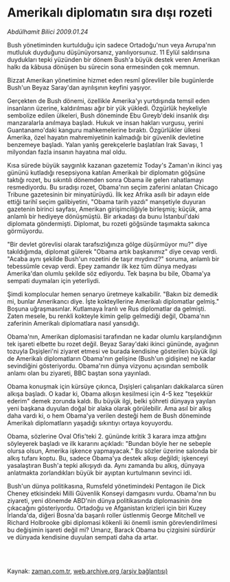 # Amerikalı diplomatın sıra dışı rozeti

*Abdülhamit Bilici 2009.01.24*

<td class="columnist-detail">
<p>Bush yönetiminden kurtulduğu için sadece Ortadoğu'nun veya Avrupa'nın mutluluk duyduğunu düşünüyorsanız, yanılıyorsunuz. 11 Eylül saldırısına duydukları tepki yüzünden bir dönem Bush'a büyük destek veren Amerikan halkı da kâbusa dönüşen bu sürecin sona ermesinden çok memnun.</p>
<p>
<div id="haberMetinDiv">
<p> Bizzat Amerikan yönetimine hizmet eden resmî görevliler bile bugünlerde Bush'un Beyaz Saray'dan ayrılışının keyfini yaşıyor. 
<p> Gerçekten de Bush dönemi, özellikle Amerika'yı yurtdışında temsil eden insanların üzerine, kaldırılması ağır bir yük yükledi. Özgürlük heykeliyle sembolize edilen ülkeleri, Bush döneminde Ebu Gıreyb'deki insanlık dışı manzaralarla anılmaya başladı. Hukuk ve insan hakları vurgusu, yerini Guantanamo'daki kanguru mahkemelerine bıraktı. Özgürlükler ülkesi Amerika, özel hayatın mahremiyetinin kalmadığı bir güvenlik devletine benzemeye başladı. Yalan yanlış gerekçelerle başlatılan Irak Savaşı, 1 milyondan fazla insanın hayatına mal oldu. 
<p> Kısa sürede büyük saygınlık kazanan gazetemiz Today's Zaman'ın ikinci yaş gününü kutladığı resepsiyona katılan Amerikalı bir diplomatın göğsüne taktığı rozet, bu sıkıntılı dönemden sonra Obama ile gelen rahatlamayı resmediyordu. Bu sıradışı rozet, Obama'nın seçim zaferini anlatan Chicago Tribune gazetesinin bir minyatürüydü. İlk kez Afrika asıllı bir adayın elde ettiği tarihî seçim galibiyetini, "Obama tarih yazdı" manşetiyle duyuran gazetenin birinci sayfası, Amerikan girişimciliğiyle birleşmiş; küçük, ama anlamlı bir hediyeye dönüşmüştü. Bir arkadaşı da bunu İstanbul'daki diplomata göndermişti. Diplomat, bu rozeti göğsünde taşımakta sakınca görmüyordu. 
<p> "Bir devlet görevlisi olarak tarafsızlığınıza gölge düşürmüyor mu?" diye takıldığımda, diplomat gülerek "Obama artık başkanımız" diye cevap verdi. "Acaba aynı şekilde Bush'un rozetini de taşır mıydınız?" soruma, anlamlı bir tebessümle cevap verdi. Epey zamandır ilk kez tüm dünya medyası Amerika'dan olumlu şekilde söz ediyordu. Tek başına bu bile, Obama'ya sempati duymaları için yeterliydi. 
<p> Şimdi komplocular hemen senaryo üretmeye kalkabilir. "Bakın biz demedik mi, bunlar Amerikancı diye. İşte kokteyllerine Amerikalı diplomatlar gelmiş." Boşuna uğraşmasınlar. Kutlamaya İranlı ve Rus diplomatlar da gelmişti. Zaten mesele, bu renkli kokteyle kimin gelip gelmediği değil, Obama'nın zaferinin Amerikalı diplomatlara nasıl yansıdığı. 
<p> Obama'nın, Amerikan diplomasisi tarafından ne kadar olumlu karşılandığının tek işareti elbette bu rozet değil. Beyaz Saray'daki ikinci gününde, ayağının tozuyla Dışişleri'ni ziyaret etmesi ve burada kendisine gösterilen büyük ilgi de Amerikalı diplomatların Obama'nın gelişine (Bush'un gidişine) ne kadar sevindiğini gösteriyordu. Obama'nın dünya vizyonu açısından sembolik anlamı olan bu ziyareti, BBC baştan sona yayınladı. 
<p> Obama konuşmak için kürsüye çıkınca, Dışişleri çalışanları dakikalarca süren alkışa başladı. O kadar ki, Obama alkışın kesilmesi için 4-5 kez "teşekkür ederim" demek zorunda kaldı. Bu büyük ilgi, belki şöhreti dünyaya yayılan yeni başkana duyulan doğal bir alaka olarak görülebilir. Ama asıl bir alkış daha vardı ki, o hem Obama'ya verilen desteği hem de Bush döneminde Amerikalı diplomatların yaşadığı sıkıntıyı ortaya koyuyordu. 
<p> Obama, sözlerine Oval Ofis'teki 2. gününde kritik 3 karara imza attığını söyleyerek başladı ve ilk kararını açıkladı: "Bundan böyle her ne sebeple olursa olsun, Amerika işkence yapmayacak." Bu sözler üzerine salonda bir alkış tufanı koptu. Bu, sadece Obama'ya destek alkışı değildi; işkenceyi yasalaştıran Bush'a tepki alkışıydı da. Aynı zamanda bu alkış, dünyaya anlatmakta zorlandıkları büyük bir ayıptan kurtulmanın sevinci idi. 
<p> Bush'un dünya politikasına, Rumsfeld yönetimindeki Pentagon ile Dick Cheney etkisindeki Milli Güvenlik Konseyi damgasını vurdu. Obama'nın bu ziyareti, yeni dönemde ABD'nin dünya politikasında diplomasinin öne çıkacağını gösteriyordu. Ortadoğu ve Afganistan krizleri için biri Kuzey İrlanda'da, diğeri Bosna'da başarılı roller üstlenmiş George Mitchell ve Richard Holbrooke gibi diplomasi kökenli iki önemli ismin görevlendirilmesi bu değişimin işareti değil mi? Umarız, Barack Obama bu çizgisini sürdürür ve dünyada kendisine duyulan sempati daha da artar.</p></p></p></p></p></p></p></p></p></div>
</p>


<p><br>
		 </br></p></td>

Kaynak: [zaman.com.tr](http://zaman.com.tr/yazar.do?yazino=807488), [web.archive.org (arşiv bağlantısı)](http://web.archive.org/web/20110428144333/http://www.zaman.com.tr:80/yazar.do?yazino=807488)
